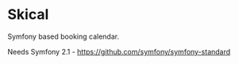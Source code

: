 Skical
======

Symfony based booking calendar.

Needs Symfony 2.1 - https://github.com/symfony/symfony-standard
